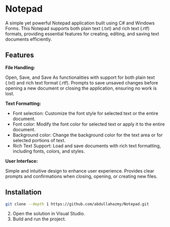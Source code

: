 # Notepad

A simple yet powerful Notepad application built using C# and Windows Forms. This Notepad supports both plain text (.txt) and rich text (.rtf) formats, providing essential features for creating, editing, and saving text documents efficiently.

## Features
**File Handling:**

Open, Save, and Save As functionalities with support for both plain text (.txt) and rich text format (.rtf).
Prompts to save unsaved changes before opening a new document or closing the application, ensuring no work is lost.


**Text Formatting:**

- Font selection: Customize the font style for selected text or the entire document.
- Font color: Modify the font color for selected text or apply it to the entire document.
- Background color: Change the background color for the text area or for selected portions of text.
- Rich Text Support: Load and save documents with rich text formatting, including fonts, colors, and styles.

**User Interface:**

Simple and intuitive design to enhance user experience.
Provides clear prompts and confirmations when closing, opening, or creating new files.

## Installation

```bash
git clone --depth 1 https://github.com/abdullahazmy/Notepad.git
```

2. Open the solution in Visual Studio.
3. Build and run the project.


